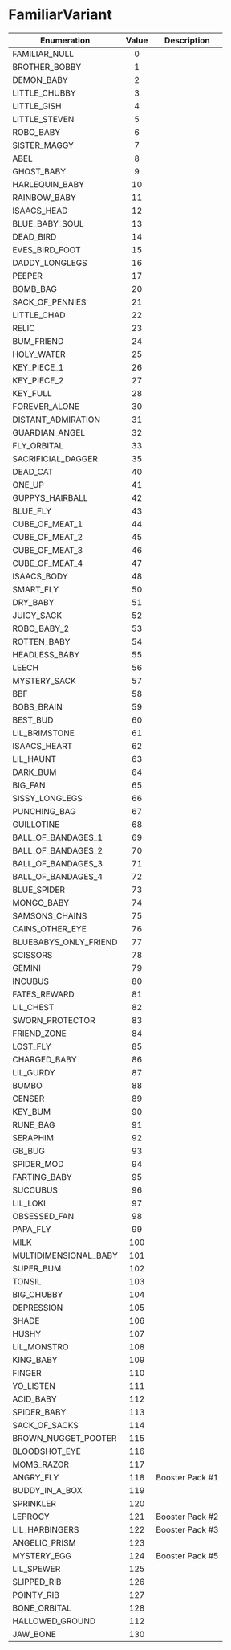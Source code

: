 # FamiliarVariant

|Enumeration|Value|Description|
|-----------|:---:|-----------|
|FAMILIAR_NULL|0||
|BROTHER_BOBBY|1||
|DEMON_BABY|2||
|LITTLE_CHUBBY|3||
|LITTLE_GISH|4||
|LITTLE_STEVEN|5||
|ROBO_BABY|6||
|SISTER_MAGGY|7||
|ABEL|8||
|GHOST_BABY|9||
|HARLEQUIN_BABY|10||
|RAINBOW_BABY|11||
|ISAACS_HEAD|12||
|BLUE_BABY_SOUL|13||
|DEAD_BIRD|14||
|EVES_BIRD_FOOT|15||
|DADDY_LONGLEGS|16||
|PEEPER|17||
|BOMB_BAG|20||
|SACK_OF_PENNIES|21||
|LITTLE_CHAD|22||
|RELIC|23||
|BUM_FRIEND|24||
|HOLY_WATER|25||
|KEY_PIECE_1|26||
|KEY_PIECE_2|27||
|KEY_FULL|28||
|FOREVER_ALONE|30||
|DISTANT_ADMIRATION|31||
|GUARDIAN_ANGEL|32||
|FLY_ORBITAL|33||
|SACRIFICIAL_DAGGER|35||
|DEAD_CAT|40||
|ONE_UP|41||
|GUPPYS_HAIRBALL|42||
|BLUE_FLY|43||
|CUBE_OF_MEAT_1|44||
|CUBE_OF_MEAT_2|45||
|CUBE_OF_MEAT_3|46||
|CUBE_OF_MEAT_4|47||
|ISAACS_BODY|48||
|SMART_FLY|50||
|DRY_BABY|51||
|JUICY_SACK|52||
|ROBO_BABY_2|53||
|ROTTEN_BABY|54||
|HEADLESS_BABY|55||
|LEECH|56||
|MYSTERY_SACK|57||
|BBF|58||
|BOBS_BRAIN|59||
|BEST_BUD|60||
|LIL_BRIMSTONE|61||
|ISAACS_HEART|62||
|LIL_HAUNT|63||
|DARK_BUM|64||
|BIG_FAN|65||
|SISSY_LONGLEGS|66||
|PUNCHING_BAG|67||
|GUILLOTINE|68||
|BALL_OF_BANDAGES_1|69||
|BALL_OF_BANDAGES_2|70||
|BALL_OF_BANDAGES_3|71||
|BALL_OF_BANDAGES_4|72||
|BLUE_SPIDER|73||
|MONGO_BABY|74||
|SAMSONS_CHAINS|75||
|CAINS_OTHER_EYE|76||
|BLUEBABYS_ONLY_FRIEND|77||
|SCISSORS|78||
|GEMINI|79||
|INCUBUS|80||
|FATES_REWARD|81||
|LIL_CHEST|82||
|SWORN_PROTECTOR|83||
|FRIEND_ZONE|84||
|LOST_FLY|85||
|CHARGED_BABY|86||
|LIL_GURDY|87||
|BUMBO|88||
|CENSER|89||
|KEY_BUM|90||
|RUNE_BAG|91||
|SERAPHIM|92||
|GB_BUG|93||
|SPIDER_MOD|94||
|FARTING_BABY|95||
|SUCCUBUS|96||
|LIL_LOKI|97||
|OBSESSED_FAN|98||
|PAPA_FLY|99||
|MILK|100||
|MULTIDIMENSIONAL_BABY|101||
|SUPER_BUM|102||
|TONSIL|103||
|BIG_CHUBBY|104||
|DEPRESSION|105||
|SHADE|106||
|HUSHY|107||
|LIL_MONSTRO|108||
|KING_BABY|109||
|FINGER|110||
|YO_LISTEN|111||
|ACID_BABY|112||
|SPIDER_BABY|113||
|SACK_OF_SACKS|114||
|BROWN_NUGGET_POOTER|115||
|BLOODSHOT_EYE|116||
|MOMS_RAZOR|117||
|ANGRY_FLY|118|Booster Pack #1|
|BUDDY_IN_A_BOX|119||
|SPRINKLER|120||
|LEPROCY|121|Booster Pack #2|
|LIL_HARBINGERS|122|Booster Pack #3|
|ANGELIC_PRISM|123||
|MYSTERY_EGG|124|Booster Pack #5|
|LIL_SPEWER|125||
|SLIPPED_RIB|126||
|POINTY_RIB|127||
|BONE_ORBITAL|128||
|HALLOWED_GROUND|112||
|JAW_BONE|130||
